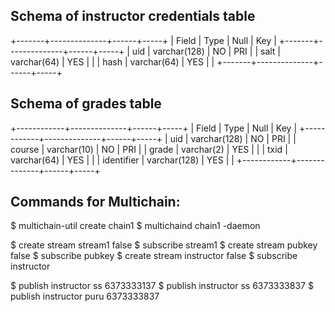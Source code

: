 Schema of instructor credentials table
--------------------------------------
+-------+--------------+------+-----+
| Field | Type         | Null | Key |
+-------+--------------+------+-----+
| uid   | varchar(128) | NO   | PRI |
| salt  | varchar(64)  | YES  |     |
| hash  | varchar(64)  | YES  |     |
+-------+--------------+------+-----+

Schema of grades table
----------------------
+------------+--------------+------+-----+
| Field      | Type         | Null | Key |
+------------+--------------+------+-----+
| uid        | varchar(128) | NO   | PRI |
| course     | varchar(10)  | NO   | PRI |
| grade      | varchar(2)   | YES  |     |
| txid       | varchar(64)  | YES  |     |
| identifier | varchar(128) | YES  |     |
+------------+--------------+------+-----+



Commands for Multichain:
------------------------
<!-- Start Node -->
$ multichain-util create chain1
$ multichaind chain1 -daemon
<!-- Create Streams -->
$ create stream stream1 false
$ subscribe stream1
$ create stream pubkey false
$ subscribe pubkey
$ create stream instructor false
$ subscribe instructor
<!-- Publish the courses of instructors -->
$ publish instructor ss 6373333137 <!-- Course is hex encoded -->
$ publish instructor ss 6373333837
$ publish instructor puru 6373333837
